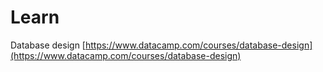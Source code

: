 # Learn

Database design [https://www.datacamp.com/courses/database-design](https://www.datacamp.com/courses/database-design)

